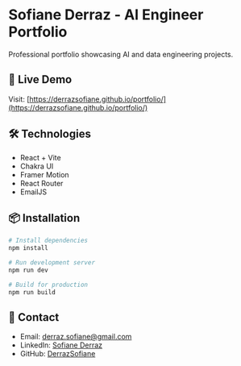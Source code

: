 # Sofiane Derraz - AI Engineer Portfolio

Professional portfolio showcasing AI and data engineering projects.

## 🚀 Live Demo

Visit: [https://derrazsofiane.github.io/portfolio/](https://derrazsofiane.github.io/portfolio/)

## 🛠️ Technologies

- React + Vite
- Chakra UI
- Framer Motion
- React Router
- EmailJS

## 📦 Installation

```bash
# Install dependencies
npm install

# Run development server
npm run dev

# Build for production
npm run build
```

## 📧 Contact

- Email: derraz.sofiane@gmail.com
- LinkedIn: [Sofiane Derraz](https://www.linkedin.com/in/derraz-sofiane/)
- GitHub: [DerrazSofiane](https://github.com/DerrazSofiane)

